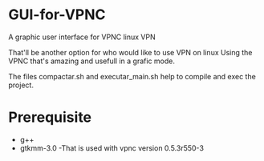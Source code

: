 # GUI-for-VPNC
A graphic user interface for VPNC linux VPN

That'll be another option for who would like to use VPN on linux
Using the VPNC that's amazing and usefull in a grafic mode.

The files compactar.sh and executar_main.sh help to compile and exec the project.

# Prerequisite 
 - g++ 
 - gtkmm-3.0 
 -That is used with vpnc version 0.5.3r550-3
